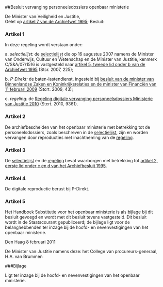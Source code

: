 <meta http-equiv='Content-Type' content='text/html; charset=utf-8' />

##Besluit vervanging personeelsdossiers openbaar ministerie

De Minister van Veiligheid en Justitie,  
Gelet op [artikel 7 van de Archiefwet 1995](../../../../../../../wet/archiefwet/1995/BWBR0007376/README.md);
Besluit:    

### Artikel  1  

In deze regeling wordt verstaan onder: 

a.  *selectielijst:*  de [selectielijst](../../../../../../../ministeriele-regeling/besluit/vaststelling/basisselectiedocument/deelbeleidsterrein/etc/BWBR0022869/README.md) die op 16 augustus 2007 namens de Minister van Onderwijs, Cultuur en Wetenschap en de Minister van Justitie, kenmerk C/S&A/07/1516 is vastgesteld naar [artikel 5, tweede lid onder b van de Archiefwet 1995](../../../../../../../wet/archiefwet/1995/BWBR0007376/README.md) (Stcr. 2007, 225);  

b.  *P-Direkt:*  de baten-lastendienst, ingesteld bij [besluit van de minister van Binnenlandse Zaken en Koninkrijksrelaties en de minister van Financiën van 11 februari 2009](../../../../../../../ministeriele-regeling/instellingsbesluit/baten-lastendienst/p-direkt/BWBR0025362/README.md) (Stcrt. 2009, 43);  

c.  *regeling:*  de [Regeling digitale vervanging personeelsdossiers Ministerie van Justitie 2010](../../../../../../../ministeriele-regeling/regeling/digitale/vervanging/personeelsdossiers/ministerie/van/justitie/etc/BWBR0027775/README.md) (Stcrt. 2010, 9361).   

### Artikel  2  

De archiefbescheiden van het openbaar ministerie met betrekking tot de personeelsdossiers, zoals beschreven in de [selectielijst](../../../../../../../ministeriele-regeling/besluit/vaststelling/basisselectiedocument/deelbeleidsterrein/etc/BWBR0022869/README.md), zijn en worden vervangen door reproducties met inachtneming van de [regeling](../../../../../../../ministeriele-regeling/regeling/digitale/vervanging/personeelsdossiers/ministerie/van/justitie/etc/BWBR0027775/README.md). 

### Artikel  3  

De [selectielijst](../../../../../../../ministeriele-regeling/besluit/vaststelling/basisselectiedocument/deelbeleidsterrein/etc/BWBR0022869/README.md) en de [regeling](../../../../../../../ministeriele-regeling/regeling/digitale/vervanging/personeelsdossiers/ministerie/van/justitie/etc/BWBR0027775/README.md) bevat waarborgen met betrekking tot [artikel 2, eerste lid onder c en d van het Archiefbesluit 1995](../../../../../../../AMvB/archiefbesluit/1995/BWBR0007748/README.md). 

### Artikel  4  

De digitale reproductie berust bij P-Direkt. 

### Artikel  5  

Het Handboek Substitutie voor het openbaar ministerie is als bijlage bij dit besluit gevoegd en wordt met dit besluit tevens vastgesteld. 
Dit besluit wordt in de Staatscourant gepubliceerd; de bijlage ligt voor de belanghebbenden ter inzage bij de hoofd- en nevenvestigingen van het openbaar ministerie.   

Den Haag 
8 februari 2011   

De 
Minister van Justitie namens deze: 
het College van procureurs-generaal, 
H.A. van Brummen    

###Bijlage 

Ligt ter inzage bij de hoofd- en nevenvestigingen van het openbaar ministerie.
